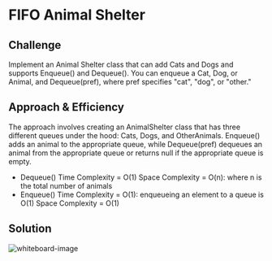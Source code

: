 # FIFO Animal Shelter

## Challenge
Implement an Animal Shelter class that can add Cats and Dogs and supports Enqueue() and Dequeue(). You can enqueue a Cat, Dog, or Animal, and 
Dequeue(pref), where pref specifies "cat", "dog", or "other."

## Approach & Efficiency
The approach involves creating an AnimalShelter class that has three different queues under the hood: Cats, Dogs, and OtherAnimals. Enqueue() adds
an animal to the appropriate queue, while Dequeue(pref) dequeues an animal from the appropriate queue or returns null if the appropriate
queue is empty.

* Dequeue()
  Time Complexity = O(1)
  Space Complexity = O(n): where n is the total number of animals
* Enqueue()
  Time Complexity = O(1): enqueueing an element to a queue is O(1)
  Space Complexity = O(1)
 

## Solution
![whiteboard-image](../../assets/fifo_animal_shelter.jpg)

